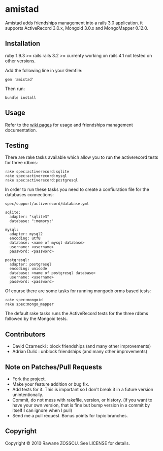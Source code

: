 # amistad #

Amistad adds friendships management into a rails 3.0 application. it supports ActiveRecord 3.0.x, Mongoid 3.0.x and MongoMapper 0.12.0.

## Installation ##

ruby 1.9.3 >=
rails rails 3.2 >=
currenty working on rails 4.1 not tested on other versions.

Add the following line in your Gemfile:

    gem 'amistad'

Then run:

    bundle install

## Usage ##

Refer to the [wiki pages](https://github.com/raw1z/amistad/wiki) for usage and friendships management documentation.

## Testing ##

There are rake tasks available which allow you to run the activerecord tests for three rdbms:

    rake spec:activerecord:sqlite
    rake spec:activerecord:mysql
    rake spec:activerecord:postgresql

In order to run these tasks you need to create a confiuration file for the databases connections:

    spec/support/activerecord/database.yml

    sqlite:
      adapter: "sqlite3"
      database: ":memory:"

    mysql:
      adapter: mysql2
      encoding: utf8
      database: <name of mysql database>
      username: <username>
      password: <password>

    postgresql:
      adapter: postgresql
      encoding: unicode
      database: <name of postgresql database>
      username: <username>
      password: <password>

Of course there are some tasks for running mongodb orms based tests:

    rake spec:mongoid
    rake spec:mongo_mapper

The default rake tasks runs the ActiveRecord tests for the three rdbms followed by the Mongoid tests.

## Contributors ##

* David Czarnecki : block friendships (and many other improvements)
* Adrian Dulić : unblock friendships (and many other improvements)

## Note on Patches/Pull Requests ##

* Fork the project.
* Make your feature addition or bug fix.
* Add tests for it. This is important so I don't break it in a future version unintentionally.
* Commit, do not mess with rakefile, version, or history. (if you want to have your own version, that is fine but bump version in a commit by itself I can ignore when I pull)
* Send me a pull request. Bonus points for topic branches.

## Copyright ##

Copyright © 2010 Rawane ZOSSOU. See LICENSE for details.
